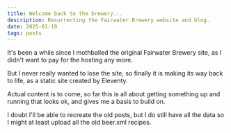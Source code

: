 ```yaml
---
title: Welcome back to the brewery...
description: Resurrecting the Fairwater Brewery website and blog.
date: 2025-01-19
tags: posts
---
```

It's been a while since I mothballed the original Fairwater Brewery site, as I didn't want to pay for the hosting any more.

But I never really wanted to lose the site, so finally it is making its way back to life, as a static site created by Eleventy.

Actual content is to come, so far this is all about getting something up and running that looks ok, and gives me a basis to build on.

I doubt I'll be able to recreate the old posts, but I do still have all the data so I might at least upload all the old beer.xml recipes.